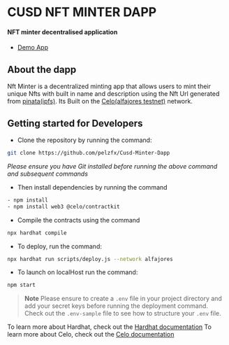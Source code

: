 # CUSD NFT MINTER DAPP

#### NFT minter decentralised application

- [Demo App](https://bafybeiaisb5mh4v72fccro36dsucaczu6uxhwhkjglzz3fm5pene4q7iwa.ipfs.sphn.link/)



## About the dapp
Nft Minter is a decentralized minting app that allows users to mint their unique Nfts with built in name and description using the Nft Url generated from [pinata(ipfs)](https://www.pinata.cloud/).
Its Built on the [Celo(alfajores testnet)](https://docs.celo.org/network) network.

## Getting started for Developers

- Clone the repository by running the command:
```bash
git clone https://github.com/pelzfx/Cusd-Minter-Dapp
```
_Please ensure you have Git installed before running the above command and subsequent commands_

- Then install dependencies by running the command 

```bash
- npm install
- npm install web3 @celo/contractkit 
```

- Compile the contracts using the command
````bash
npx hardhat compile
````

- To deploy, run the command:

```bash
npx hardhat run scripts/deploy.js --network alfajores
```
- To launch on localHost run the command:

```bash
npm start
```

> **Note** Please ensure to create a `.env` file in your project directory and add your secret keys before running the deployment command. Check out the `.env-sample` file to see how to structure your `.env` file.


To learn more about Hardhat, check out the [Hardhat documentation](https://hardhat.org/hardhat-runner/docs/getting-started)
To learn more about Celo, check out the [Celo documentation](https://docs.celo.org/)
